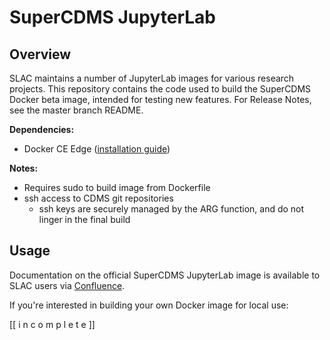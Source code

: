 # SuperCDMS JupyterLab

## Overview

SLAC maintains a number of JupyterLab images for various research projects.
This repository contains the code used to build the SuperCDMS Docker beta image, intended for testing new features.
For Release Notes, see the master branch README. 

**Dependencies:** 
- Docker CE Edge ([installation guide](https://docs.docker.com/install/linux/docker-ce/ubuntu/))

**Notes:**  
- Requires sudo to build image from Dockerfile
- ssh access to CDMS git repositories
    - ssh keys are securely managed by the ARG function, and do not linger in the final build

## Usage

Documentation on the official SuperCDMS JupyterLab image is available to SLAC users via [Confluence](https://confluence.slac.stanford.edu/display/CDMS/How+to+get+started+with+analysis).

If you're interested in building your own Docker image for local use: 

[[ i n c o m p l e t e ]]
